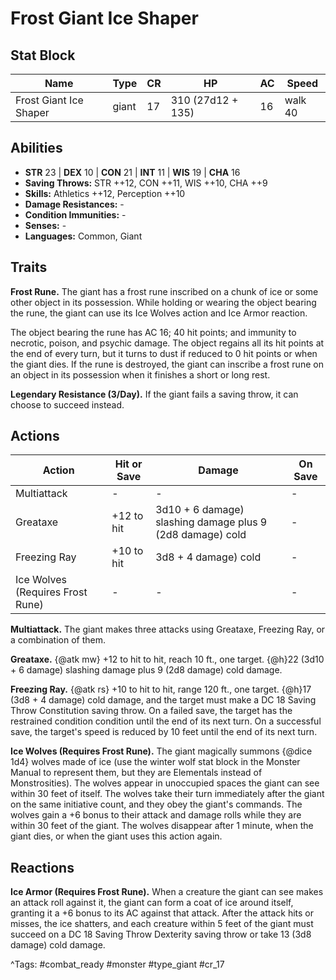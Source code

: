 # Frost Giant Ice Shaper

## Stat Block

| Name | Type | CR | HP | AC | Speed |
|------|------|----|----|----|-------|
| Frost Giant Ice Shaper | giant | 17 | 310 (27d12 + 135) | 16 | walk 40 |

## Abilities

- **STR** 23 | **DEX** 10 | **CON** 21 | **INT** 11 | **WIS** 19 | **CHA** 16
- **Saving Throws:** STR ++12, CON ++11, WIS ++10, CHA ++9  
- **Skills:** Athletics ++12, Perception ++10  
- **Damage Resistances:** -  
- **Condition Immunities:** -  
- **Senses:** -  
- **Languages:** Common, Giant

## Traits

**Frost Rune.** The giant has a frost rune inscribed on a chunk of ice or some other object in its possession. While holding or wearing the object bearing the rune, the giant can use its Ice Wolves action and Ice Armor reaction.

The object bearing the rune has AC 16; 40 hit points; and immunity to necrotic, poison, and psychic damage. The object regains all its hit points at the end of every turn, but it turns to dust if reduced to 0 hit points or when the giant dies. If the rune is destroyed, the giant can inscribe a frost rune on an object in its possession when it finishes a short or long rest.

**Legendary Resistance (3/Day).** If the giant fails a saving throw, it can choose to succeed instead.


## Actions

| Action | Hit or Save | Damage | On Save |
|--------|--------------|--------|----------|
| Multiattack | - | - | - |
| Greataxe | +12 to hit | 3d10 + 6 damage) slashing damage plus 9 (2d8 damage) cold | - |
| Freezing Ray | +10 to hit | 3d8 + 4 damage) cold | - |
| Ice Wolves (Requires Frost Rune) | - | - | - |

**Multiattack.** The giant makes three attacks using Greataxe, Freezing Ray, or a combination of them.

**Greataxe.** {@atk mw} +12 to hit to hit, reach 10 ft., one target. {@h}22 (3d10 + 6 damage) slashing damage plus 9 (2d8 damage) cold damage.

**Freezing Ray.** {@atk rs} +10 to hit to hit, range 120 ft., one target. {@h}17 (3d8 + 4 damage) cold damage, and the target must make a DC 18 Saving Throw Constitution saving throw. On a failed save, the target has the restrained condition condition until the end of its next turn. On a successful save, the target's speed is reduced by 10 feet until the end of its next turn.

**Ice Wolves (Requires Frost Rune).** The giant magically summons {@dice 1d4} wolves made of ice (use the winter wolf stat block in the Monster Manual to represent them, but they are Elementals instead of Monstrosities). The wolves appear in unoccupied spaces the giant can see within 30 feet of itself. The wolves take their turn immediately after the giant on the same initiative count, and they obey the giant's commands. The wolves gain a +6 bonus to their attack and damage rolls while they are within 30 feet of the giant. The wolves disappear after 1 minute, when the giant dies, or when the giant uses this action again.

## Reactions

**Ice Armor (Requires Frost Rune).** When a creature the giant can see makes an attack roll against it, the giant can form a coat of ice around itself, granting it a +6 bonus to its AC against that attack. After the attack hits or misses, the ice shatters, and each creature within 5 feet of the giant must succeed on a DC 18 Saving Throw Dexterity saving throw or take 13 (3d8 damage) cold damage.



^Tags: #combat_ready #monster #type_giant #cr_17